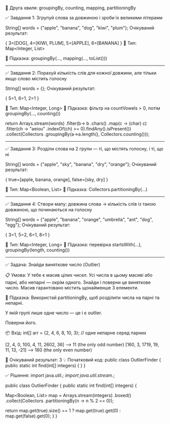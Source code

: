 🌊 Друга хвиля: groupingBy, counting, mapping, partitioningBy

✅ Завдання 1: Згрупуй слова за довжиною і зроби їх великими літерами

String[] words = {"apple", "banana", "dog", "kiwi", "plum"};
Очікуваний результат:

{
3=[DOG],
4=[KIWI, PLUM],
5=[APPLE],
6=[BANANA]
}
📌 Тип: Map<Integer, List<String>>

🧠 Підказка: groupingBy(..., mapping(..., toList()))

-----------------------------------------------------------------------

✅ Завдання 2: Порахуй кількість слів для кожної довжини, але тільки
якщо слово містить голосну

String[] words = {};
Очікуваний результат:

{
5=1,
6=1,
2=1
}

📌 Тип: Map<Integer, Long>
🧠 Підказка: фільтр на countVowels > 0, потім groupingBy(..., 
counting())

return Arrays.stream(words)
.filter(b-> b
.chars()
.map(c -> (char) c)
.filter(ch -> "aeiou"
.indexOf(ch) >= 0).findAny().isPresent())
.collect(Collectors
.groupingBy(a->a.length(), Collectors.counting()));

---------------------------------------------------------------------------

✅ Завдання 3: Розділи слова на 2 групи —
ті, що містять голосну, і ті, що ні

String[] words = {"apple", "sky",
"banana", "dry", "orange"};
Очікуваний результат:

{
true=[apple, banana, orange],
false=[sky, dry]
}

📌 Тип: Map<Boolean, List<String>>
🧠 Підказка: Collectors.partitioningBy(...)

---------------------------------------------------------------------------

✅ Завдання 4: Створи мапу:
довжина слова → кількість
слів із такою довжиною,
що починаються на голосну

String[] words = {"apple", "banana",
"orange", "umbrella",
"ant", "dog", "egg"};
Очікуваний результат:

{
3=1,
5=2,
6=1,
8=1
}

📌 Тип: Map<Integer, Long>
🧠 Підказка: перевірка startsWith(...),
groupingBy(length, counting())

------------------------------------------------------------------------------------------

✅ Задача: Знайди виняткове число (Outlier)

📋 Умова:
У тебе є масив цілих чисел. Усі числа в цьому масиві або 
парні, або непарні — окрім одного. Знайди і поверни це
виняткове число. Масив гарантовано містить щонайменше 
3 елементи.

🧠 Підказка:
Використай partitioningBy, щоб розділити числа 
на парні та непарні.

У якій групі лише одне число — це і є outlier.

Поверни його.

📦 Вхід:
int[] arr = {2, 4, 6, 8, 10, 3}; 
// одне непарне серед парних

[2, 4, 0, 100, 4, 11, 2602, 36] -->  11 (the only odd number)
[160, 3, 1719, 19, 11, 13, -21] --> 160 (the only even number)

🎯 Очікуваний результат:
3
💡 Початковий код:
public class OutlierFinder {
public static int find(int[] integers) {
}
}



✅ Рішення:
import java.util.*;
import java.util.stream.*;

public class OutlierFinder {
public static int find(int[] integers) {

Map<Boolean, List<Integer>> map = 
Arrays.stream(integers)
.boxed()
.collect(Collectors
.partitioningBy(n -> n % 2 == 0));

return map.get(true).size() == 1
                ? map.get(true).get(0)
                : map.get(false).get(0);
    }
}